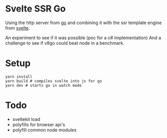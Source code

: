 # Svelte SSR Go

Using the http server from [go](https://golang.org/) and combining it with the ssr template engine from [svelte](https://svelte.dev/).

An experiment to see if it was possible (poc for a c# implementation)
And a challenge to see if v8go could beat node in a benchmark.

# Setup

```
yarn install
yarn build # compiles svelte into js for go
yarn dev # starts go in watch mode
```

# Todo

- sveltekit load
- polyfills for browser api's
- polyfill common node modules

